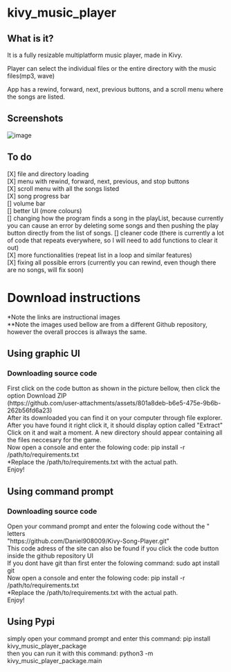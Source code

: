 # kivy_music_player
## What is it?
<p>It is a fully resizable multiplatform music player, made in Kivy.</p>
<p>Player can select the individual files or the entire directory with the music files(mp3, wave)</p>
<p>App has a rewind, forward, next, previous buttons, and a scroll menu where the songs are listed.</p>

## Screenshots
![image](https://github.com/user-attachments/assets/d1568a53-b277-4328-9535-390e6e8e5ddc)

## To do
[X] file and directory loading <br>
[X] menu with rewind, forward, next, previous, and stop buttons<br>
[X] scroll menu with all the songs listed<br>
[X] song progress bar <br>
[] volume bar <br>
[] better UI (more colours)<br>
[] changing how the program finds a song in the playList, because currently you can cause an error by deleting some songs and then pushing the play button directly from the list of songs.
[] cleaner code (there is currently a lot of code that repeats everywhere, so I will need to add functions to clear it out)<br>
[X] more functionalities (repeat list in a loop and similar features)<br>
[X] fixing all possible errors (currently you can rewind, even though there are no songs, will fix soon)<br>
<h1>Download instructions</h1>
*Note the links are instructional images <br>
**Note the images used bellow are from a different Github repository, however the overall procces is allways the same. <br>
<h2>Using graphic UI</h2>
<h3>Downloading source code </h3>
First click on the code button as shown in the picture bellow, then click the option Download ZIP <br>
(https://github.com/user-attachments/assets/801a8deb-b6e5-475e-9b6b-262b56fd6a23) <br>
After its downloaded you can find it on your computer through file explorer. After you have found it right click it, it should display option called "Extract" <br>
Click on it and wait a moment. A new directory should appear containing all the files neccesary for the game.<br>
Now open a console and enter the folowing code: pip install -r /path/to/requirements.txt <br>
*Replace the /path/to/requirements.txt with the actual path. <br>
Enjoy! <br>
<h2>Using command prompt</h2>
<h3>Downloading source code </h3>
Open your command prompt and enter the folowing code without the " letters <br>
"https://github.com/Daniel908009/Kivy-Song-Player.git" <br>
This code adress of the site can also be found if you click the code button inside the github repository UI <br>
If you dont have git than first enter the folowing command: sudo apt install git <br>
Now open a console and enter the folowing code: pip install -r /path/to/requirements.txt <br>
*Replace the /path/to/requirements.txt with the actual path. <br>
Enjoy! <br>
<h2>Using Pypi</h2>
simply open your command prompt and enter this command: pip install kivy_music_player_package <br>
then you can run it with this command:  python3 -m kivy_music_player_package.main

